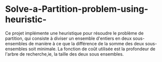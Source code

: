 # Solve-a-Partition-problem-using-heuristic-
Ce projet implémente une heuristique pour résoudre le problème de partition, qui consiste à diviser un ensemble d'entiers en deux sous-ensembles de manière à ce que la différence de la somme des deux sous-ensembles soit minimale. La fonction de coût utilisée est la profondeur de l'arbre de recherche,ie, la taille des deux sous ensembles.
